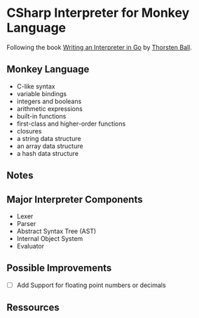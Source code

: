 # CSharp Interpreter for Monkey Language

Following the book [Writing an Interpreter in Go](https://interpreterbook.com/) by [Thorsten Ball](https://github.com/mrnugget).

## Monkey Language

- C-like syntax
- variable bindings
- integers and booleans
- arithmetic expressions
- built-in functions
- first-class and higher-order functions
- closures
- a string data structure
- an array data structure
- a hash data structure

## Notes

## Major Interpreter Components

- Lexer
- Parser
- Abstract Syntax Tree (AST)
- Internal Object System
- Evaluator

## Possible Improvements

- [ ] Add Support for floating point numbers or decimals

## Ressources
